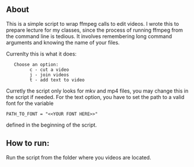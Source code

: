 ## About

This is a simple script to wrap ffmpeg calls to edit videos. I wrote this to
prepare lecture for my classes, since the process of running ffmpeg from the command
line is tedious. It involves remembering long command arguments and
knowing the name of your files.

Currenlty this is what it does:
```
   Choose an option:        
         c - cut a video   
         j - join videos   
         t - add text to video
```
Curretly the script only looks for mkv and mp4 files, you may change this in the script
if needed. For the text option, you have to set the path to a valid font for the variable
```
PATH_TO_FONT = "<<YOUR FONT HERE>>"
```
defined in the beginning of the script.
   
## How to run:

Run the script from the folder where you videos are located.
